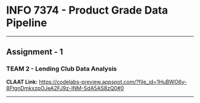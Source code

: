 # INFO 7374  - Product Grade Data Pipeline
***
## Assignment - 1
### TEAM 2 - Lending Club Data Analysis
**CLAAT Link:**
https://codelabs-preview.appspot.com/?file_id=1HuBWO6y-8FtgnDmkxzpOJeA2FJ9z-INM-SdA5AS8zQ0#0   
***
